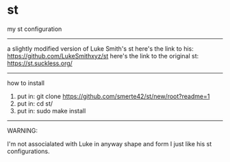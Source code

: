 # st
my st configuration

------------------------------
a slightly modified version of Luke Smith's st
here's the link to his:
https://github.com/LukeSmithxyz/st
here's the link to the original st:
https://st.suckless.org/

------------------------------
how to install

1. put in: git clone https://github.com/smerte42/st/new/root?readme=1
2. put in: cd st/
3. put in: sudo make install

------------------------------
WARNING:

I'm not associalated with Luke in anyway shape and form I just like his st configurations.
